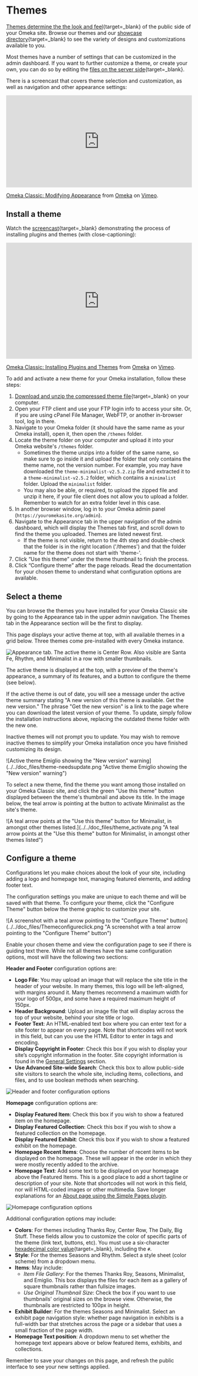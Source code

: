 # Themes

[Themes determine the the look and feel](https://omeka.org/classic/themes/){target=_blank} of the public side of your Omeka site. Browse our themes and our [showcase directory](https://omeka.org/classic/showcase/){target=_blank} to see the variety of designs and customizations available to you.

Most themes have a number of settings that can be customized in the admin dashboard. If you want to further customize a theme, or create your own, you can do so by editing the [files on the server side](https://omeka.readthedocs.io/en/latest/Tutorials/index.html#public-themes){target=_blank}.

There is a screencast that covers theme selection and customization, as well as navigation and other appearance settings:

<div style="padding:49.51% 0 0 0;position:relative;"><iframe src="https://player.vimeo.com/video/103132986?h=281e743414" style="position:absolute;top:0;left:0;width:100%;height:100%;" frameborder="0" allow="autoplay; fullscreen; picture-in-picture" allowfullscreen></iframe></div><script src="https://player.vimeo.com/api/player.js"></script>
<p><a href="https://vimeo.com/103132986">Omeka Classic: Modifying Appearance</a> from <a href="https://vimeo.com/omeka">Omeka</a> on <a href="https://vimeo.com">Vimeo</a>.</p>

Install a theme
-----------------------------------------------------------------
Watch the [screencast](https://vimeo.com/153819886){target=_blank} demonstrating the process of installing plugins and themes (with close-captioning):

<div style="padding:62.5% 0 0 0;position:relative;"><iframe src="https://player.vimeo.com/video/153819886?h=cc52b34de6" style="position:absolute;top:0;left:0;width:100%;height:100%;" frameborder="0" allow="autoplay; fullscreen; picture-in-picture" allowfullscreen></iframe></div><script src="https://player.vimeo.com/api/player.js"></script>
<p><a href="https://vimeo.com/153819886">Omeka Classic: Installing Plugins and Themes</a> from <a href="https://vimeo.com/omeka">Omeka</a> on <a href="https://vimeo.com">Vimeo</a>.</p>

To add and activate a new theme for your Omeka installation, follow these steps:

1. [Download and unzip the compressed theme file](https://omeka.org/classic/themes/){target=_blank} on your computer.
1. Open your FTP client and use your FTP login info to access your site. Or, if you are using cPanel File Manager, WebFTP, or another in-browser tool, log in there. 
1. Navigate to your Omeka folder (it should have the same name as your Omeka install), open it, then open the `/themes` folder.
1. Locate the theme folder on your computer and upload it into your Omeka website's `/themes` folder. 
    - Sometimes the theme unzips into a folder of the same name, so make sure to go inside it and upload the folder that only contains the theme name, not the version number. For example, you may have downloaded the `theme-minimalist-v2.5.2.zip` file and extracted it to a `theme-minimalist-v2.5.2` folder, which contains a `minimalist` folder. Upload the `minimalist` folder. 
    - You may also be able, or required, to upload the zipped file and unzip it here, if your file client does not allow you to upload a folder. Remember to watch for an extra folder level in this case.
1. In another browser window, log in to your Omeka admin panel (`https://youromekasite.org/admin`).
1.  Navigate to the Appearance tab in the upper navigation of the admin dashboard, which will display the Themes tab first, and scroll down to find the theme you uploaded. Themes are listed newest first.
    - If the theme is not visible, return to the 4th step and double-check that the folder is in the right location ('/themes') and that the folder name for the theme does not start with 'theme-'.
1. Click “Use this theme” under the theme thumbnail to finish the process.
1. Click “Configure theme” after the page reloads. Read the documentation for your chosen theme to understand what configuration options are available.

Select a theme
-------------------------------------------------------------
You can browse the themes you have installed for your Omeka Classic site by going to the Appearance tab in the upper admin navigation. The Themes tab in the Appearance section will be the first to display. 

This page displays your active theme at top, with all available themes in a grid below. Three themes come pre-installed with every Omeka instance.

![Appearance tab. The active theme is Center Row. Also visible are Santa Fe, Rhythm, and Minimalist in a row with smaller thumbnails.](../../doc_files/browse_themes.png "Appearance tab. The active theme is Center Row. Also visible are Santa Fe, Rhythm, and Minimalist in a row with smaller thumbnails.")

The active theme is displayed at the top, with a preview of the theme's appearance, a summary of its features, and a button to configure the theme (see below). 

If the active theme is out of date, you will see a message under the active theme summary stating "A new version of this theme is available. Get the new version." The phrase "Get the new version" is a link to the page where you can download the latest version of your theme. To update, simply follow the installation instructions above, replacing the outdated theme folder with the new one.

Inactive themes will not prompt you to update. You may wish to remove inactive themes to simplify your Omeka installation once you have finished customizing its design.

![Active theme Emiglio showing the "New version" warning](../../doc_files/theme-needsupdate.png "Active theme Emiglio showing the "New version" warning")

To select a new theme, find the theme you want among those installed on your Omeka Classic site, and click the green "Use this theme" button displayed between the theme's thumbnail and above its title. In the image below, the teal arrow is pointing at the button to activate Minimalist as the site's theme.

![A teal arrow points at the "Use this theme" button for Minimalist, in amongst other themes listed.](../../doc_files/theme_activate.png "A teal arrow points at the "Use this theme" button for Minimalist, in amongst other themes listed")


Configure a theme
----------------------------------------------------------------
Configurations let you make choices about the look of your site, including adding a logo and homepage text, managing featured elements, and adding footer text. 

The configuration settings you make are unique to each theme and will be saved with that theme. To configure your theme, click the "Configure Theme" button below the theme graphic to customize your site.  

![A screenshot with a teal arrow pointing to the "Configure Theme" button](../../doc_files/Themeconfigureclick.png "A screenshot with a teal arrow pointing to the "Configure Theme" button")

Enable your chosen theme and view the configuration page to see if there is guiding text there. While not all themes have the same configuration options, most will have the following two sections: 

**Header and Footer** configuration options are:

- **Logo File**: You may upload an image that will replace the site title in the header of your website. In many themes, this logo will be left-aligned, with margins around it. Many themes recommend a maximum width for your logo of 500px, and some have a required maximum height of 150px. 
- **Header Background**: Upload an image file that will display across the top of your website, behind your site title or logo.
- **Footer Text**: An HTML-enabled text box where you can enter text for a site footer to appear on every page. Note that shortcodes will not work in this field, but can you use the HTML Editor to enter in tags and encoding.
- **Display Copyright in Footer**:  Check this box if you wish to display your site’s copyright information in the footer. Site copyright information is found in the [General Settings](../Settings/index.md) section.
- **Use Advanced Site-wide Search**: Check this box to allow public-side site visitors to search the whole site, including items, collections, and files, and to use boolean methods when searching.

![Header and footer configuration options](../../doc_files/themeHFConfig.png "Header and footer configuration options")

**Homepage** configuration options are:

- **Display Featured Item**: Check this box if you wish to show a featured item on the homepage.
- **Display Featured Collection**: Check this box if you wish to show a featured collection on the homepage.
- **Display Featured Exhibit**: Check this box if you wish to show a featured exhibit on the homepage.
- **Homepage Recent Items**: Choose the number of recent items to be displayed on the homepage. These will appear in the order in which they were mostly recently added to the archive.
-   **Homepage Text**: Add some text to be displayed on your homepage above the Featured Items. This is a good place to add a short tagline or description of your site. Note that shortcodes will not work in this field, nor will HTML-coded images or other multimedia. Save longer explanations for an [About page using the Simple Pages plugin](../../Plugins/SimplePages.md).

![Homepage configuration options](../../doc_files/themeHomeConfig.png "Homepage configuration options")

Additional configuration options may include:

- **Colors**: For themes including Thanks Roy, Center Row, The Daily, Big Stuff. These fields allow you to customize the color of specific parts of the theme (link text, buttons, etc). You must use a six-character [hexadecimal color value](https://www.w3schools.com/colors/default.asp){target=_blank}, including the `#`.
- **Style**: For the themes Seasons and Rhythm. Select a style sheet (color scheme) from a dropdown menu.
- **Items**: May include:
    - *Item File Gallery*: For the themes Thanks Roy, Seasons, Minimalist, and Emiglio. This box displays the files for each item as a gallery of square thumbnails rather than fullsize images. 
    - *Use Original Thumbnail Size*: Check the box if you want to use thumbnails' original sizes on the browse view. Otherwise, the thumbnails are restricted to 100px in height.
- **Exhibit Builder**: For the themes Seasons and Minimalist. Select an exhibit page navigation style: whether page navigation in exhibits is a full-width bar that stretches across the page or a sidebar that uses a small fraction of the page width.
- **Homepage Text position**: A dropdown menu to set whether the homepage text appears above or below featured items, exhibits, and collections.

Remember to save your changes on this page, and refresh the public interface to see your new settings applied.
